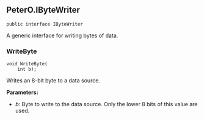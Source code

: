 ## PeterO.IByteWriter

    public interface IByteWriter

A generic interface for writing bytes of data.

### WriteByte

    void WriteByte(
        int b);

Writes an 8-bit byte to a data source.

<b>Parameters:</b>

 * <i>b</i>: Byte to write to the data source. Only the lower 8 bits of this value are used.
